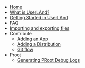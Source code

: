   * [Home](https://github.com/CypherpunkArmory/UserLAnd/wiki)
  * [What is UserLAnd?](https://github.com/CypherpunkArmory/UserLAnd/wiki/What-is-UserLAnd?)
  * [Getting Started in UserLAnd](https://github.com/CypherpunkArmory/UserLAnd/wiki/Getting-Started-in-UserLAnd)
  * [FAQ](https://github.com/CypherpunkArmory/UserLAnd/wiki/FAQ)
  * [Importing and exporting files](https://github.com/CypherpunkArmory/UserLAnd/wiki/Importing-and-exporting-files-in-UserLAnd)
  * Contribute
    * [Adding an App](https://github.com/CypherpunkArmory/UserLAnd/wiki/Adding-an-App)
    * [Adding a Distribution](https://github.com/CypherpunkArmory/UserLAnd/wiki/Adding-a-Distribution)
    * [Git flow](https://github.com/CypherpunkArmory/UserLAnd/wiki/Git-flow)
  * Proot
    * [Generating PRoot Debug Logs](https://github.com/CypherpunkArmory/UserLAnd/wiki/Generating-PRoot-Debug-Logs)